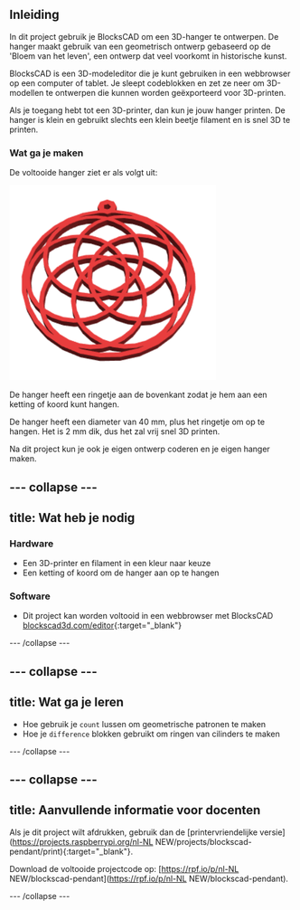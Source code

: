 ## Inleiding

In dit project gebruik je BlocksCAD om een 3D-hanger te ontwerpen. De hanger maakt gebruik van een geometrisch ontwerp gebaseerd op de 'Bloem van het leven', een ontwerp dat veel voorkomt in historische kunst.

BlocksCAD is een 3D-modeleditor die je kunt gebruiken in een webbrowser op een computer of tablet. Je sleept codeblokken en zet ze neer om 3D-modellen te ontwerpen die kunnen worden geëxporteerd voor 3D-printen.

Als je toegang hebt tot een 3D-printer, dan kun je jouw hanger printen. De hanger is klein en gebruikt slechts een klein beetje filament en is snel 3D te printen.

### Wat ga je maken

De voltooide hanger ziet er als volgt uit:

![schermafbeelding](images/pendant-finished.png)

De hanger heeft een ringetje aan de bovenkant zodat je hem aan een ketting of koord kunt hangen.

De hanger heeft een diameter van 40 mm, plus het ringetje om op te hangen. Het is 2 mm dik, dus het zal vrij snel 3D printen.

Na dit project kun je ook je eigen ontwerp coderen en je eigen hanger maken.

--- collapse ---
---
title: Wat heb je nodig
---

### Hardware

+ Een 3D-printer en filament in een kleur naar keuze
+ Een ketting of koord om de hanger aan op te hangen

### Software

+ Dit project kan worden voltooid in een webbrowser met BlocksCAD [blockscad3d.com/editor](https://www.blockscad3d.com/editor){:target="_blank"}

--- /collapse ---

--- collapse ---
---
title: Wat ga je leren
---

+ Hoe gebruik je `count` lussen om geometrische patronen te maken
+ Hoe je `difference` blokken gebruikt om ringen van cilinders te maken

--- /collapse ---

--- collapse ---
---
title: Aanvullende informatie voor docenten
---

Als je dit project wilt afdrukken, gebruik dan de [printervriendelijke versie](https://projects.raspberrypi.org/nl-NL NEW/projects/blockscad-pendant/print){:target="_blank"}.

Download de voltooide projectcode op: [https://rpf.io/p/nl-NL NEW/blockscad-pendant](https://rpf.io/p/nl-NL NEW/blockscad-pendant).

--- /collapse ---
